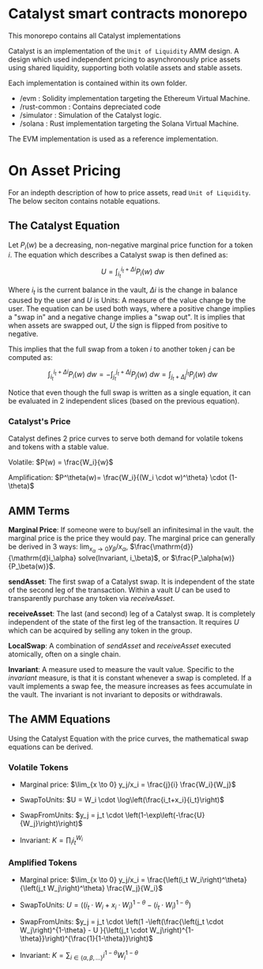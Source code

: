 # Catalyst smart contracts monorepo

This monorepo contains all Catalyst implementations

Catalyst is an implementation of the `Unit of Liquidity` AMM design. A design which used independent pricing to asynchronously price assets using shared liquidity, supporting both volatile assets and stable assets.

Each implementation is contained within its own folder.

- /evm : Solidity implementation targeting the Ethereum Virtual Machine.
- /rust-common : Contains depreciated code
- /simulator : Simulation of the Catalyst logic.
- /solana : Rust implementation targeting the Solana Virtual Machine.

The EVM implementation is used as a reference implementation.

# On Asset Pricing

For an indepth description of how to price assets, read `Unit of Liquidity`. The below seciton contains notable equations.
## The Catalyst Equation

Let $P_i(w)$ be a decreasing, non-negative marginal price function for a token $i$. The equation which describes a Catalyst swap is then defined as:

$$U = \int_{i_t}^{i_t + \Delta i} P_i(w) \ dw$$

Where $i_t$ is the current balance in the vault, $\Delta i$ is the change in balance caused by the user and $U$ is Units: A measure of the value change by the user. The equation can be used both ways, where a positive change implies a "swap in" and a negative change implies a "swap out". It is implies that when assets are swapped out, $U$ the sign is flipped from positive to negative. 

This implies that the full swap from a token $i$ to another token $j$ can be computed as:

$$\int_{i_t}^{i_t + \Delta i} P_i(w) \ dw =- \int_{j_t}^{j_t + \Delta j} P_j(w) \ dw = \int_{j_t + \Delta j}^{j_t} P_j(w) \ dw$$

Notice that even though the full swap is written as a single equation, it can be evaluated in 2 independent slices (based on the previous equation).

### Catalyst's Price

Catalyst defines 2 price curves to serve both demand for volatile tokens and tokens with a stable value.

Volatile: $P(w) = \frac{W_i}{w}$

Amplification: $P^\theta(w)= \frac{W_i}{(W_i \cdot w)^\theta} \cdot (1-\theta)$

## AMM Terms

**Marginal Price**: If someone were to buy/sell an infinitesimal in the vault. the marginal price is the price they would pay. The marginal price can generally be derived in 3 ways: $\lim_{x_\alpha \to 0} y_\beta/x_\alpha$, $\frac{\mathrm{d}}{\mathrm{d}i_\alpha} solve(Invariant, i_\beta)$, or $\frac{P_\alpha(w)}{P_\beta(w)}$.

**sendAsset**: The first swap of a Catalyst swap. It is independent of the state of the second leg of the transaction. Within a vault $U$ can be used to transparently purchase any token via *receiveAsset*. 

**receiveAsset**: The last (and second) leg of a Catalyst swap. It is completely independent of the state of the first leg of the transaction. It requires $U$ which can be acquired by selling any token in the group. 

**LocalSwap**: A combination of *sendAsset* and *receiveAsset* executed atomically, often on a single chain.

**Invariant**: A measure used to measure the vault value. Specific to the *invariant* measure, is that it is constant whenever a swap is completed. If a vault implements a swap fee, the measure increases as fees accumulate in the vault. The invariant is not invariant to deposits or withdrawals.

## The AMM Equations

Using the Catalyst Equation with the price curves, the mathematical swap equations can be derived.

### Volatile Tokens

- Marginal price: $\lim_{x \to 0} y_j/x_i = \frac{j}{i} \frac{W_i}{W_j}$

- SwapToUnits: $U = W_i \cdot \log\left(\frac{i_t+x_i}{i_t}\right)$

- SwapFromUnits: $y_j = j_t \cdot \left(1-\exp\left(-\frac{U}{W_j}\right)\right)$

- Invariant: $K = \prod_{i} i_t^{W_i}$

### Amplified Tokens

- Marginal price: $\lim_{x \to 0} y_j/x_i = \frac{\left(i_t W_i\right)^\theta}{\left(j_t W_j\right)^\theta} \frac{W_j}{W_i}$

- SwapToUnits: $U = \left((i_t  \cdot W_i + x_i  \cdot W_i)^{1-\theta} - \left(i_t  \cdot W_i \right)^{1-\theta} \right)$

- SwapFromUnits: $y_j = j_t \cdot \left(1 -\left(\frac{\left(j_t \cdot W_j\right)^{1-\theta} - U }{\left(j_t \cdot W_j\right)^{1-\theta}}\right)^{\frac{1}{1-\theta}}\right)$

- Invariant: $K = \sum_{i \in \{\alpha, \beta, \dots\}} i^{1-\theta} W_i^{1-\theta}$
